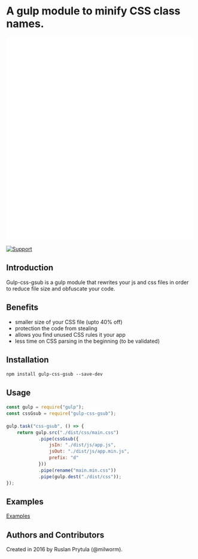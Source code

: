 # A gulp module to minify CSS class names.

![Demo](https://raw.githubusercontent.com/milworm/gulp-css-gsub/master/demo.gif)

[![Support](https://supporter.60devs.com/api/b/399936c021d5111d90001de85283a4b5)](https://supporter.60devs.com/give/399936c021d5111d90001de85283a4b5)

## Introduction
Gulp-css-gsub is a gulp module that rewrites your js and css files in order to reduce file size and obfuscate your code.

## Benefits
- smaller size of your CSS file (upto 40% off)
- protection the code from stealing
- allows you find unused CSS rules it your app
- less time on CSS parsing in the beginning (to be validated)

## Installation
    npm install gulp-css-gsub --save-dev

## Usage
```javascript
const gulp = require("gulp");
const cssGsub = require("gulp-css-gsub");

gulp.task("css-gsub", () => {
    return gulp.src("./dist/css/main.css")
            .pipe(cssGsub({ 
                jsIn: "./dist/js/app.js", 
                jsOut: "./dist/js/app.min.js",
                prefix: "d"
            }))
            .pipe(rename("main.min.css"))
            .pipe(gulp.dest("./dist/css"));
});
```

## Examples
[Examples](http://milworm.github.io/gulp-css-gsub/demo/index.min.html)

## Authors and Contributors
Created in 2016 by Ruslan Prytula (@milworm).
